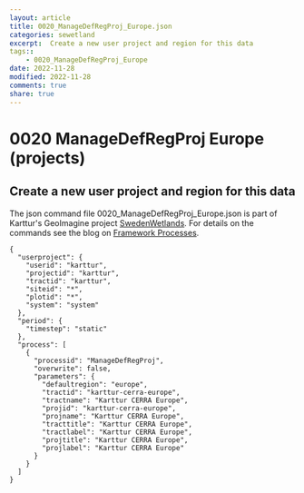 ```yaml
---
layout: article
title: 0020_ManageDefRegProj_Europe.json
categories: sewetland
excerpt:  Create a new user project and region for this data
tags:: 
    - 0020_ManageDefRegProj_Europe
date: 2022-11-28
modified: 2022-11-28
comments: true
share: true
---
```


# 0020 ManageDefRegProj Europe (projects)

##  Create a new user project and region for this data

The json command file <span class='file'>0020_ManageDefRegProj_Europe.json</span> is part of Karttur's GeoImagine project [<span class='project'>SwedenWetlands</span>](https://karttur.github.io/geoimagine03-proj-wetland-se/index.html). For details on the commands see the blog on [Framework Processes](https://karttur.github.io/geoimagine03-docs-procpack/).

```
{
  "userproject": {
    "userid": "karttur",
    "projectid": "karttur",
    "tractid": "karttur",
    "siteid": "*",
    "plotid": "*",
    "system": "system"
  },
  "period": {
    "timestep": "static"
  },
  "process": [
    {
      "processid": "ManageDefRegProj",
      "overwrite": false,
      "parameters": {
        "defaultregion": "europe",
        "tractid": "karttur-cerra-europe",
        "tractname": "Karttur CERRA Europe",
        "projid": "karttur-cerra-europe",
        "projname": "Karttur CERRA Europe",
        "tracttitle": "Karttur CERRA Europe",
        "tractlabel": "Karttur CERRA Europe",
        "projtitle": "Karttur CERRA Europe",
        "projlabel": "Karttur CERRA Europe"
      }
    }
  ]
}
```
